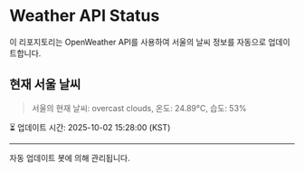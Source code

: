 
# Weather API Status

이 리포지토리는 OpenWeather API를 사용하여 서울의 날씨 정보를 자동으로 업데이트합니다.

## 현재 서울 날씨
> 서울의 현재 날씨: overcast clouds, 온도: 24.89°C, 습도: 53%

⏳ 업데이트 시간: 2025-10-02 15:28:00 (KST)

---
자동 업데이트 봇에 의해 관리됩니다.
